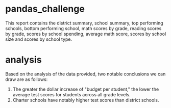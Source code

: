 # pandas_challenge
This report contains the district summary, school summary, top performing schools, bottom performing school, math scores by grade, reading scores by grade, scores by school spending, average math score, scores by school size and scores by school type.

# analysis
Based on the analysis of the data provided, two notable conclusions we can draw are as follows: 

1. The greater the dollar increase of "budget per student," the lower the average test scores for students across all grade levels. 
2. Charter schools have notably higher test scores than district schools.
